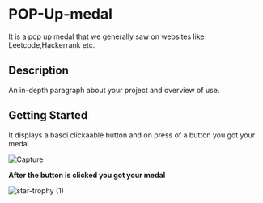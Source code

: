 # POP-Up-medal

It is a pop up medal that we generally saw on websites like Leetcode,Hackerrank etc.

## Description

An in-depth paragraph about your project and overview of use.

## Getting Started
It displays a basci clickaable button and on press of a button you got your medal

![Capture](https://user-images.githubusercontent.com/86045021/177802532-8fe3b7f2-1545-4913-a5cb-c860b87e3771.JPG)

**After the button is clicked you got your medal**



![star-trophy (1)](https://user-images.githubusercontent.com/86045021/177804294-8b302df3-a8e9-42a1-a0e2-1c1de5c02a13.jpg)

